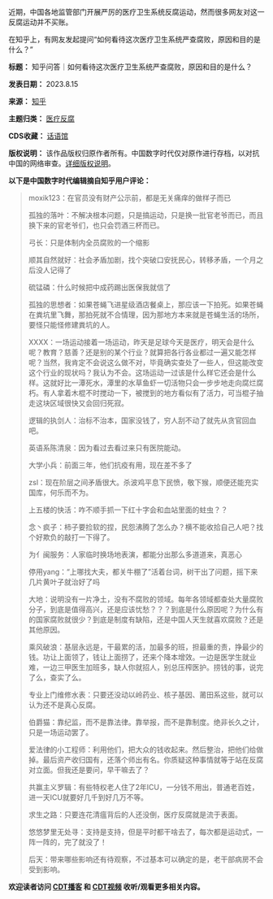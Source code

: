 
近期，中国各地监管部门开展严厉的医疗卫生系统反腐运动，然而很多网友对这一反腐运动并不买账。


在知乎上，有网友发起提问“如何看待这次医疗卫生系统严查腐败，原因和目的是什么？”




**标题：** 知乎问答｜如何看待这次医疗卫生系统严查腐败，原因和目的是什么？  

**发表日期：** 2023.8.15  

**来源：** [知乎](https://chinadigitaltimes.net/space/知乎)  

**主题归类：** [医疗反腐](https://chinadigitaltimes.net/space/医疗反腐)  

**CDS收藏：** [话语馆](https://chinadigitaltimes.net/space/%E8%AF%9D%E8%AF%AD%E9%A6%86)  

**版权说明：** 该作品版权归原作者所有。中国数字时代仅对原作进行存档，以对抗中国的网络审查。[详细版权说明](https://chinadigitaltimes.net/chinese/copyright)。


**以下是中国数字时代编辑摘自知乎用户评论：** 



> 
> moxik123：在官员没有财产公示前，都是无关痛痒的做样子而已
> 
> 
> 孤独的落叶：不解决根本问题，只是搞运动，只是换一批官老爷而已，而且换下来的官老爷们，也只会罚酒三杯而已。
> 
> 
> 弓长：只是体制内全员腐败的一个缩影
> 
> 
> 顺其自然就好：社会矛盾加剧，找个突破口安抚民心，转移矛盾，一个月之后没人记得了
> 
> 
> 硫锰磷：什么时候把中成药踢出医保我就信了
> 
> 
> 孤独的思想者：如果苍蝇飞进星级酒店餐桌上，那应该一下拍死。如果苍蝇在粪坑里飞舞，那拍死就不合情理，因为那地方本来就是苍蝇生活的场所，要怪只能怪修建粪坑的人。
> 
> 
> XXXX：一场运动接着一场运动，昨天是足球今天是医疗，明天会是什么呢？教育？慈善？还是别的某个行业？就算把各行各业都过一遍又能怎样呢？当然，我肯定不会说这么做不对，毕竟确实查处了一些人，但这能改变这个行业的现状吗？我认为不会。这场运动一过该是什么样它还会是什么样。这就好比一潭死水，潭里的水草鱼虾一切活物只会一步步地走向腐烂腐朽。有人拿着木棍不时搅动一下，被搅到的地方看似有了活力，可当棍子抽走这块区域很快又会回归死寂。
> 
> 
> 逻辑的执剑人：治标不治本，国家没钱了，穷人刮不动了就先从贪官回血吧。
> 
> 
> 英语系陈清泉：因为看过去看过来只有医院能动。
> 
> 
> 大学小兵：前面三年，他们抗疫有用，现在差不多了
> 
> 
> zsl：现在阶层之间矛盾很大。杀波鸡平息下民愤，敬下猴，顺便还能充实国库，何乐而不为。
> 
> 
> 上五楼的快活：咋不顺手抓一下红十字会和血站里面的蛀虫？？
> 
> 
> 念丶疯子：柿子要捡软的捏，民怨沸腾了怎么办？横不能收拾自己人吧？找个好欺负的敲打一下得了。
> 
> 
> 为亻闽服务：人家临时换场地表演，都能分出那么多道道来，真恶心
> 
> 
> 停用yang：“上哪找大夫，都关牛棚了”活着台词，树干出了问题，摇下来几片黄叶子就治好了吗
> 
> 
> 大地：说明没有一片净土，没有不腐败的领域。每年各领域都查处大量腐败分子，到底是值得高兴，还是应该忧愁？？？到底是什么原因呢？为什么有的国家腐败就很少？到底是制度有缺陷，还是中国人天生就喜欢腐败？还是其他原因。
> 
> 
> 乘风破浪：基层永远是，干最累的活，加最多的班，担最重的责，挣最少的钱。功让上面领了，钱让上面捞了，还来个降本增效。一边是医学生就业难，一边三甲医生加班多，缺人你就招人，别总压榨医护。捞钱的事，说完了么，查实了么。
> 
> 
> 专业上门维修水表：只要还没动以岭药业、核子基因、莆田系这些，就可以认为还不是真心反腐。
> 
> 
> 伯爵猫：靠纪监，而不是靠法律。靠举报，而不是靠制度。绝非长久之计，只是一场运动罢了。
> 
> 
> 爱法律的小工程师：利用他们，把大众的钱收起来。然后整治，把他们给做掉。最后资产收归国有，还落个师出有名。你质疑这种事情就等于站在反腐对立面。但我还是要问，早干嘛去了？
> 
> 
> 共赢主义罗辑：有些特权老人住了2年ICU，一分钱不用出，普通老百姓，进一天ICU就要好几千到好几万不等。
> 
> 
> 求生之路：只要连花清瘟背后的人还没倒，医疗反腐就是流于表面。
> 
> 
> 悠悠梦里无处寻：支持是支持，但是平时都干啥去了，每次都是运动式，一阵一阵的，完了就没了！
> 
> 
> 后天：带来哪些影响还有待观察，不过基本可以确定的是，老干部病房不会受到影响。
> 
> 
> 


**欢迎读者访问 [CDT播客](https://open.firstory.me/user/cdt/platforms "CDT播客") 和 [CDT视频](https://www.youtube.com/@CDTChinese/videos "CDT视频") 收听/观看更多相关内容。** 


